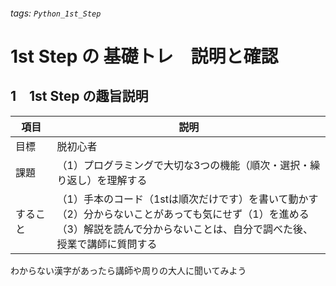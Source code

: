 ###### tags: `Python_1st_Step`
# 1st Step の 基礎トレ　説明と確認

## 1　1st Step の趣旨説明

|項目|説明|
|---|---|
|目標|脱初心者|
|課題|（1）プログラミングで大切な3つの機能（順次・選択・繰り返し）を理解する|
|すること|（1）手本のコード（1stは順次だけです）を書いて動かす<br>（2）分からないことがあっても気にせず（1）を進める<br>（3）解説を読んで分からないことは、自分で調べた後、授業で講師に質問する|

わからない漢字があったら講師や周りの大人に聞いてみよう
